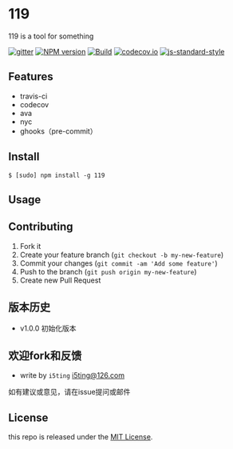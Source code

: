 # 119

119 is a tool for something

[![gitter](https://badges.gitter.im/Join%20Chat.svg)](https://gitter.im/i5ting/fm?utm_source=badge&utm_medium=badge&utm_campaign=pr-badge&utm_content=badge)
[![NPM version](https://img.shields.io/npm/v/fm.svg?style=flat-square)](https://www.npmjs.com/package/fm)
[![Build](https://travis-ci.org/i5ting/fm.svg?branch=master)](https://travis-ci.org/i5ting/fm)
[![codecov.io](https://codecov.io/github/i5ting/fm/coverage.svg?branch=master)](https://codecov.io/github/i5ting/fm?branch=master)
[![js-standard-style](https://img.shields.io/badge/code%20style-standard-brightgreen.svg)](http://standardjs.com/)

## Features

- travis-ci
- codecov
- ava
- nyc
- ghooks（pre-commit）

## Install

    $ [sudo] npm install -g 119

## Usage 


## Contributing

1. Fork it
2. Create your feature branch (`git checkout -b my-new-feature`)
3. Commit your changes (`git commit -am 'Add some feature'`)
4. Push to the branch (`git push origin my-new-feature`)
5. Create new Pull Request

## 版本历史

- v1.0.0 初始化版本

## 欢迎fork和反馈

- write by `i5ting` i5ting@126.com

如有建议或意见，请在issue提问或邮件

## License

this repo is released under the [MIT
License](http://www.opensource.org/licenses/MIT).
